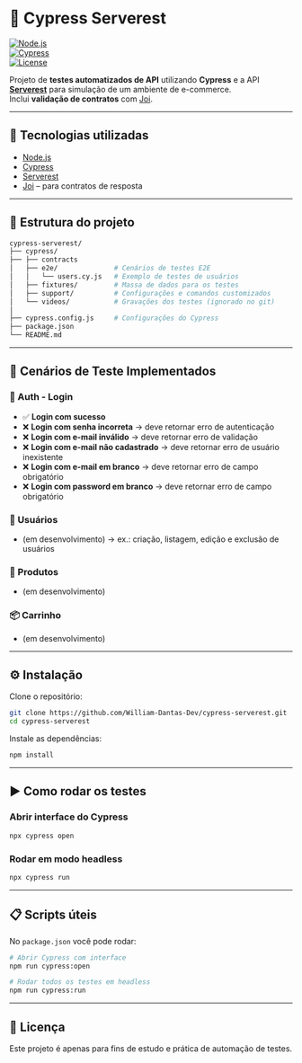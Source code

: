 # 📌 Cypress Serverest

[![Node.js](https://img.shields.io/badge/Node.js-18.x-green)](https://nodejs.org/)  
[![Cypress](https://img.shields.io/badge/Cypress-15.x-brightgreen)](https://www.cypress.io/)  
[![License](https://img.shields.io/badge/license-MIT-blue.svg)](LICENSE)  

Projeto de **testes automatizados de API** utilizando **Cypress** e a API **[Serverest](https://serverest.dev/)** para simulação de um ambiente de e-commerce.  
Inclui **validação de contratos** com [Joi](https://joi.dev/).  

---

## 🚀 Tecnologias utilizadas
- [Node.js](https://nodejs.org/)  
- [Cypress](https://www.cypress.io/)  
- [Serverest](https://serverest.dev/)  
- [Joi](https://joi.dev/) – para contratos de resposta  

---

## 📂 Estrutura do projeto
```bash
cypress-serverest/
├── cypress/
├── ├── contracts  
│   ├── e2e/              # Cenários de testes E2E
│   │   └── users.cy.js   # Exemplo de testes de usuários
│   ├── fixtures/         # Massa de dados para os testes
│   ├── support/          # Configurações e comandos customizados
│   └── videos/           # Gravações dos testes (ignorado no git)
│
├── cypress.config.js     # Configurações do Cypress
├── package.json
└── README.md
```
---

## 📑 Cenários de Teste Implementados

### 🔐 Auth - Login
- ✅ **Login com sucesso**  
- ❌ **Login com senha incorreta** → deve retornar erro de autenticação  
- ❌ **Login com e-mail inválido** → deve retornar erro de validação  
- ❌ **Login com e-mail não cadastrado** → deve retornar erro de usuário inexistente  
- ❌ **Login com e-mail em branco** → deve retornar erro de campo obrigatório  
- ❌ **Login com password em branco** → deve retornar erro de campo obrigatório  

### 👥 Usuários
- (em desenvolvimento) → ex.: criação, listagem, edição e exclusão de usuários  

### 🛒 Produtos
- (em desenvolvimento)  

### 📦 Carrinho
- (em desenvolvimento)  

---

## ⚙️ Instalação

Clone o repositório:  
```bash
git clone https://github.com/William-Dantas-Dev/cypress-serverest.git
cd cypress-serverest
```

Instale as dependências:  
```bash
npm install
```

---

## ▶️ Como rodar os testes

### Abrir interface do Cypress
```bash
npx cypress open
```

### Rodar em modo headless
```bash
npx cypress run
```

---

## 📋 Scripts úteis

No `package.json` você pode rodar:  

```bash
# Abrir Cypress com interface
npm run cypress:open

# Rodar todos os testes em headless
npm run cypress:run
```

---

## 📜 Licença
Este projeto é apenas para fins de estudo e prática de automação de testes.  
